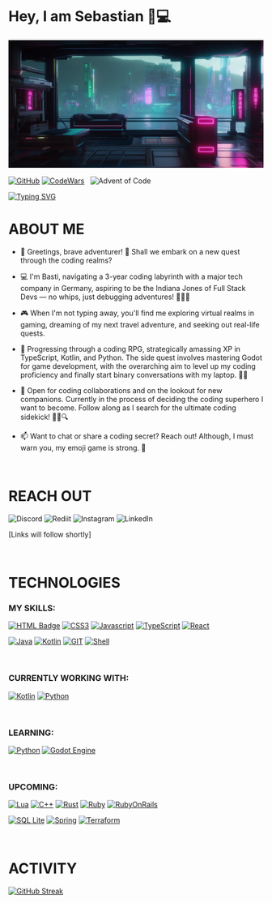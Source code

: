 
# Hey, I am Sebastian 🙂💻

![alt Future City](.//futureCity.png)

[![GitHub](https://img.shields.io/badge/GitHub-100000?style=for-the-badge&logo=github&logoColor=white)](https://github.com/CaptainKorsika)
[![CodeWars](https://img.shields.io/badge/Codewars-B1361E?style=for-the-badge&logo=Codewars&logoColor=white)](https://www.codewars.com/users/CaptainKorsika)&nbsp;&nbsp;
![Advent of Code](https://img.shields.io/badge/Advent%20of%20Code-32-%23red?style=flat-square&logo=adventofcode&labelColor=61c4c6&color=b01e7e)&nbsp;&nbsp;


[![Typing SVG](https://readme-typing-svg.demolab.com?font=Fira+Code&pause=1000&color=1F6FEB&background=FFFFFF00&vCenter=false&random=false&width=435&lines=SOFTWARE+DEVELOPER;PROBLEM+SOLVER;GAMER)](https://git.io/typing-svg)


# ABOUT ME

- 🌟 Greetings, brave adventurer! 🏰 Shall we embark on a new quest through the coding realms?

- 💻 I'm Basti, navigating a 3-year coding labyrinth with a major tech company in Germany, aspiring to be the Indiana Jones of Full Stack Devs — no whips, just debugging adventures! 🕵️‍♂️✨

- 🎮 When I'm not typing away, you'll find me exploring virtual realms in gaming, dreaming of my next travel adventure, and seeking out real-life quests.

- 🌱 Progressing through a coding RPG, strategically amassing XP in TypeScript, Kotlin, and Python. The side quest involves mastering Godot for game development, with the overarching aim to level up my coding proficiency and finally start binary conversations with my laptop. 🏹🚀

- 💞️ Open for coding collaborations and on the lookout for new companions. Currently in the process of deciding the coding superhero I want to become. Follow along as I search for the ultimate coding sidekick! 🦸‍♂️🔍

- 📫 Want to chat or share a coding secret? Reach out! Although, I must warn you, my emoji game is strong. 🚀  

&nbsp;
# REACH OUT

![Discord](https://img.shields.io/badge/Discord-7289DA?style=for-the-badge&logo=discord&logoColor=white)
![Rediit](https://img.shields.io/badge/Reddit-FF4500?style=for-the-badge&logo=Reddit&logoColor=white)
![Instagram](https://img.shields.io/badge/Instagram-E4405F?style=for-the-badge&logo=instagram&logoColor=white)
![LinkedIn](https://img.shields.io/badge/LinkedIn-0077B5?style=for-the-badge&logo=linkedin&logoColor=white) 

[Links will follow shortly]

<!--- Linking Pages to the Icons of Social --->

&nbsp;
# TECHNOLOGIES

### MY SKILLS:

[![HTML Badge](https://img.shields.io/badge/HTML5-E34F26?style=for-the-badge&logo=html5&logoColor=white)](https://developer.mozilla.org/en-US/docs/Web/HTML)
[![CSS3](	https://img.shields.io/badge/CSS3-1572B6?style=for-the-badge&logo=css3&logoColor=white)](https://developer.mozilla.org/en-US/docs/Web/CSS)
[![Javascript](https://img.shields.io/badge/JavaScript-F7DF1E?style=for-the-badge&logo=javascript&logoColor=black)](https://developer.mozilla.org/en-US/docs/Web/JavaScript)
[![TypeScript](https://img.shields.io/badge/TypeScript-007ACC?style=for-the-badge&logo=typescript&logoColor=white)](https://www.typescriptlang.org/docs/)
[![React](https://img.shields.io/badge/React-20232A?style=for-the-badge&logo=react&logoColor=61DAFB)](https://react.dev/)

[![Java](https://img.shields.io/badge/Java-ED8B00?style=for-the-badge&logo=openjdk&color=white)](https://docs.oracle.com/javase/tutorial/java/)
[![Kotlin](https://img.shields.io/badge/Kotlin-0095D5?&style=for-the-badge&logo=kotlin&logoColor=white&color=purple)](https://kotlinlang.org/docs/home.html)
[![GIT](https://img.shields.io/badge/GIT-E44C30?style=for-the-badge&logo=git&logoColor=white)](https://git-scm.com/docs)
[![Shell](https://img.shields.io/badge/Shell_Script-121011?style=for-the-badge&logo=gnu-bash&logoColor=white)](https://www.gnu.org/savannah-checkouts/gnu/bash/manual/bash.html)

&nbsp;
### CURRENTLY WORKING WITH:
[![Kotlin](https://img.shields.io/badge/Kotlin-0095D5?&style=for-the-badge&logo=kotlin&logoColor=white&color=purple)](https://kotlinlang.org/docs/home.html)
[![Python](https://img.shields.io/badge/Python-14354C?style=for-the-badge&logo=python&logoColor=white)](https://www.python.org/doc/)

&nbsp;
### LEARNING:
[![Python](https://img.shields.io/badge/Python-14354C?style=for-the-badge&logo=python&logoColor=white)](https://www.python.org/doc/)
[![Godot Engine](https://img.shields.io/badge/GODOT-%23FFFFFF.svg?style=for-the-badge&logo=godot-engine)](https://docs.godotengine.org/en/stable/index.html)

&nbsp;
### UPCOMING:
[![Lua](https://img.shields.io/badge/Lua-2C2D72?style=for-the-badge&logo=lua&logoColor=white)](https://www.lua.org/docs.html)
[![C++](https://img.shields.io/badge/C%2B%2B-00599C?style=for-the-badge&logo=c%2B%2B&logoColor=white)](https://devdocs.io/cpp/)
[![Rust](https://img.shields.io/badge/Rust-000000?style=for-the-badge&logo=rust&logoColor=white)](https://doc.rust-lang.org/beta/)
[![Ruby](https://img.shields.io/badge/Ruby-CC342D?style=for-the-badge&logo=ruby&logoColor=white)](https://ruby-doc.org/)
[![RubyOnRails](https://img.shields.io/badge/Ruby_on_Rails-CC0000?style=for-the-badge&logo=ruby-on-rails&logoColor=white)](https://guides.rubyonrails.org/)

[![SQL Lite](https://img.shields.io/badge/SQLite-07405E?style=for-the-badge&logo=sqlite&logoColor=white)](https://www.sqlite.org/docs.html)
[![Spring](https://img.shields.io/badge/Spring-6DB33F?style=for-the-badge&logo=spring&logoColor=white)](https://docs.spring.io/spring-framework/reference/index.html)
[![Terraform](https://img.shields.io/badge/terraform-%235835CC.svg?style=for-the-badge&logo=terraform&logoColor=white)](https://developer.hashicorp.com/terraform/docs)

<!---
CaptainKorsika/CaptainKorsika is a ✨ special ✨ repository because its `README.md` (this file) appears on your GitHub profile.
You can click the Preview link to take a look at your changes.
--->



&nbsp;
# ACTIVITY

<!--- Streak, Stats. Most Used Languages, Awards --->

[![GitHub Streak](https://streak-stats.demolab.com?user=CaptainKorsika&theme=shadow-purple&border_radius=5&mode=weekly)](https://git.io/streak-stats)